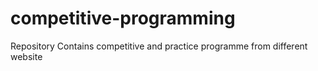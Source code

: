 # competitive-programming
Repository Contains competitive and practice  programme from different website
